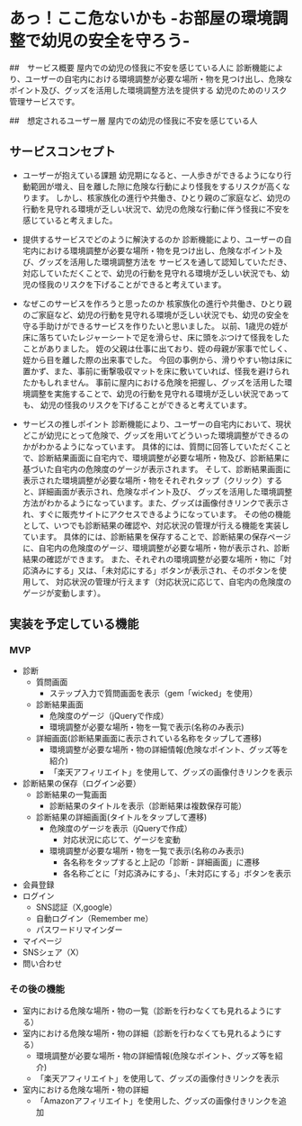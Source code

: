 # あっ！ここ危ないかも -お部屋の環境調整で幼児の安全を守ろう-

##　サービス概要
屋内での幼児の怪我に不安を感じている人に
診断機能により、ユーザーの自宅内における環境調整が必要な場所・物を見つけ出し、危険なポイント及び、グッズを活用した環境調整方法を提供する
幼児のためのリスク管理サービスです。

##　想定されるユーザー層
屋内での幼児の怪我に不安を感じている人

## サービスコンセプト
- ユーザーが抱えている課題
幼児期になると、一人歩きができるようになり行動範囲が増え、目を離した隙に危険な行動により怪我をするリスクが高くなります。
しかし、核家族化の進行や共働き、ひとり親のご家庭など、幼児の行動を見守れる環境が乏しい状況で、幼児の危険な行動に伴う怪我に不安を感じていると考えました。

- 提供するサービスでどのように解決するのか
診断機能により、ユーザーの自宅内における環境調整が必要な場所・物を見つけ出し、危険なポイント及び、グッズを活用した環境調整方法を
サービスを通して認知していただき、対応していただくことで、幼児の行動を見守れる環境が乏しい状況でも、幼児の怪我のリスクを下げることができると考えています。

- なぜこのサービスを作ろうと思ったのか
核家族化の進行や共働き、ひとり親のご家庭など、幼児の行動を見守れる環境が乏しい状況でも、幼児の安全を守る手助けができるサービスを作りたいと思いました。
以前、1歳児の姪が床に落ちていたレジャーシートで足を滑らせ、床に頭をぶつけて怪我をしたことがありました。
姪の父親は仕事に出ており、姪の母親が家事で忙しく、姪から目を離した際の出来事でした。
今回の事例から、滑りやすい物は床に置かず、また、事前に衝撃吸収マットを床に敷いていれば、怪我を避けられたかもしれません。
事前に屋内における危険を把握し、グッズを活用した環境調整を実施することで、幼児の行動を見守れる環境が乏しい状況であっても、
幼児の怪我のリスクを下げることができると考えています。

- サービスの推しポイント
診断機能により、ユーザーの自宅内において、現状どこが幼児にとって危険で、グッズを用いてどういった環境調整ができるのかがわかるようになっています。
具体的には、質問に回答していただくことで、診断結果画面に自宅内で、環境調整が必要な場所・物及び、診断結果に基づいた自宅内の危険度のゲージが表示されます。
そして、診断結果画面に表示された環境調整が必要な場所・物をそれぞれタップ（クリック）すると、詳細画面が表示され、危険なポイント及び、
グッズを活用した環境調整方法がわかるようになっています。また、グッズは画像付きリンクで表示され、すぐに販売サイトにアクセスできるようになっています。
その他の機能として、いつでも診断結果の確認や、対応状況の管理が行える機能を実装しています。
具体的には、診断結果を保存することで、診断結果の保存ページに、自宅内の危険度のゲージ、環境調整が必要な場所・物が表示され、診断結果の確認ができます。
また、それぞれの環境調整が必要な場所・物に「対応済みにする」又は、「未対応にする」ボタンが表示され、そのボタンを使用して、
対応状況の管理が行えます（対応状況に応じて、自宅内の危険度のゲージが変動します）。

## 実装を予定している機能
### MVP
- 診断
  - 質問画面
    - ステップ入力で質問画面を表示（gem「wicked」を使用）
  - 診断結果画面
    - 危険度のゲージ（jQueryで作成）
    - 環境調整が必要な場所・物を一覧で表示(名称のみ表示)
  - 詳細画面(診断結果画面に表示されている名称をタップして遷移)
    - 環境調整が必要な場所・物の詳細情報(危険なポイント、グッズ等を紹介)
    - 「楽天アフィリエイト」を使用して、グッズの画像付きリンクを表示
- 診断結果の保存（ログイン必要）
  - 診断結果の一覧画面
    - 診断結果のタイトルを表示（診断結果は複数保存可能）
  - 診断結果の詳細画面(タイトルをタップして遷移)
    - 危険度のゲージを表示（jQueryで作成）
      - 対応状況に応じて、ゲージを変動
    - 環境調整が必要な場所・物を一覧で表示(名称のみ表示)
      - 各名称をタップすると上記の「診断 - 詳細画面」に遷移
      - 各名称ごとに「対応済みにする」、「未対応にする」ボタンを表示
- 会員登録
- ログイン
  - SNS認証（X,google）
  - 自動ログイン（Remember me）
  - パスワードリマインダー
- マイページ
- SNSシェア（X）
- 問い合わせ

### その後の機能
- 室内における危険な場所・物の一覧（診断を行わなくても見れるようにする）
- 室内における危険な場所・物の詳細（診断を行わなくても見れるようにする）
  - 環境調整が必要な場所・物の詳細情報(危険なポイント、グッズ等を紹介)
  - 「楽天アフィリエイト」を使用して、グッズの画像付きリンクを表示
- 室内における危険な場所・物の詳細
  - 「Amazonアフィリエイト」を使用した、グッズの画像付きリンクを追加
